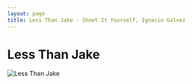 ```yaml
---
layout: page
title: Less Than Jake - Shoot It Yourself, Ignacio Galvez
---
```


# Less Than Jake

![Less Than Jake](http://assets.farmhouse.co/publishing/1-shoot-it-yourself/images/less-than-jake-1.jpg)
